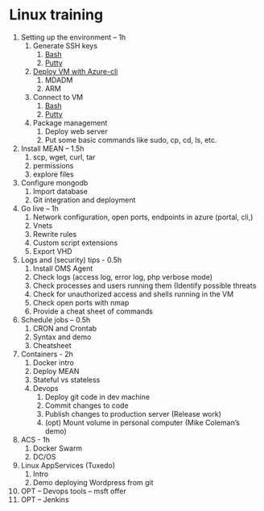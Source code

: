 # Linux training


1.	Setting up the environment – 1h
    1.	Generate SSH keys
        1. [Bash](content/01-set-up/01-key-generation-bash.md)
        1. [Putty](content/01-set-up/01-key-generation-putty.md)
    1.	[Deploy VM with Azure-cli](content/01-set-up/02-deploy-vm.md)
        1.	MDADM 
        1.	ARM
    1.	Connect to VM
        1.	[Bash](content/01-set-up/03-connect-to-vm-bash.md)
        1.  [Putty](content/01-set-up/03-connect-to-vm-putty.md)
    1.	Package management
        1.	Deploy web server
        1.	Put some basic commands like sudo, cp, cd, ls, etc.
2.	Install MEAN – 1.5h
    1.	scp, wget, curl, tar
    1.	permissions
    1.	explore files
1.	Configure mongodb
    1.	Import database
    1.	Git integration and deployment
3.	Go live – 1h
    1.	Network configuration, open ports, endpoints in azure (portal, cli,)
    1.	Vnets
    1.  Rewrite rules
    1.	Custom script extensions
    1.	Export VHD
4.	Logs and (security) tips - 0.5h
    1.  Install OMS Agent
    1.	Check logs (access log, error log, php verbose mode)
    1.	Check processes and users running them (Identify possible threats
    1.	Check for unauthorized access and shells running in the VM
    1.	Check open ports with nmap
    1.	Provide a cheat sheet of commands
5.	Schedule jobs – 0.5h
    1.	CRON and Crontab
    1.	Syntax and demo
    1.	Cheatsheet
6.	Containers - 2h
    1.	Docker intro
    1.	Deploy MEAN
    1.	Stateful vs stateless
    1.	Devops 
        1.	Deploy git code in dev machine
        1.	Commit changes to code
        1.	Publish changes to production server (Release work)
        1.	(opt) Mount volume in personal computer (Mike Coleman’s demo)
7.	ACS - 1h
    1.	Docker Swarm
    1.	DC/OS
8.	Linux AppServices (Tuxedo)
    1.	Intro
    1.	Demo deploying Wordpress from git
9.	OPT – Devops tools – msft offer
10.	OPT – Jenkins 
